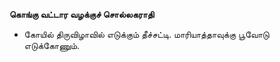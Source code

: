**கொங்கு வட்டார வழக்குச் சொல்லகராதி**
- கோயில் திருவிழாவில் எடுக்கும் தீச்சட்டி. மாரியாத்தாவுக்கு பூவோடு எடுக்கோணும்.

